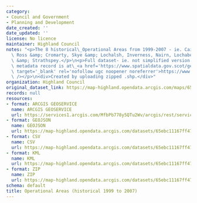 ```yaml
---
category:
- Council and Government
- Planning and Development
date_created: ''
date_updated: ''
license: No licence
maintainer: Highland Council
notes: "<p>The 8 historical\_Operational Areas from 1999-2007 - ie. Caithness, Sutherland,\
  \ Ross &amp; Cromarty, Skye &amp; Lochalsh, Inverness, Nairn, Lochaber, Badenoch\
  \ &amp; Strathspey.</p>\n<p>Full dataset- ie. not simplified version.</p>\n<p>Gemini\
  \ metadata record is at\_<a href='https://www.spatialdata.gov.scot/geonetwork/srv/eng/catalog.search#/metadata/40bb2aba-98ee-4509-ae08-41badcdf9018'\
  \ target='_blank' rel='nofollow ugc noopener noreferrer'>https://www.spatialdata.gov.scot/geonetwork/srv/eng/catalog.search#/metadata/40bb2aba-98ee-4509-ae08-41badcdf9018</a><br\
  \ /></p>\n<div>Created by uploading zipped .shp.</div>"
organization: Highland Council
original_dataset_link: https://map-highland.opendata.arcgis.com/maps/65ebc11167ff4772801b874fc8da6fe5_0
records: null
resources:
- format: ARCGIS GEOSERVICE
  name: ARCGIS GEOSERVICE
  url: https://services1.arcgis.com/MfbPb778y5QTu2Wv/arcgis/rest/services/OperationalAreas_8old/FeatureServer/0
- format: GEOJSON
  name: GEOJSON
  url: https://map-highland.opendata.arcgis.com/datasets/65ebc11167ff4772801b874fc8da6fe5_0.geojson?outSR=%7B%22latestWkid%22%3A3857%2C%22wkid%22%3A102100%7D
- format: CSV
  name: CSV
  url: https://map-highland.opendata.arcgis.com/datasets/65ebc11167ff4772801b874fc8da6fe5_0.csv?outSR=%7B%22latestWkid%22%3A3857%2C%22wkid%22%3A102100%7D
- format: KML
  name: KML
  url: https://map-highland.opendata.arcgis.com/datasets/65ebc11167ff4772801b874fc8da6fe5_0.kml?outSR=%7B%22latestWkid%22%3A3857%2C%22wkid%22%3A102100%7D
- format: ZIP
  name: ZIP
  url: https://map-highland.opendata.arcgis.com/datasets/65ebc11167ff4772801b874fc8da6fe5_0.zip?outSR=%7B%22latestWkid%22%3A3857%2C%22wkid%22%3A102100%7D
schema: default
title: Operational Areas (historical 1999 to 2007)
---
```

